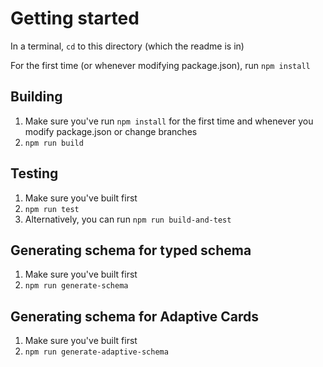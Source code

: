 # Getting started

In a terminal, `cd` to this directory (which the readme is in)

For the first time (or whenever modifying package.json), run `npm install`

## Building

1. Make sure you've run `npm install` for the first time and whenever you modify package.json or change branches
1. `npm run build`


## Testing

1. Make sure you've built first
1. `npm run test`
1. Alternatively, you can run `npm run build-and-test`


## Generating schema for typed schema

1. Make sure you've built first
1. `npm run generate-schema`


## Generating schema for Adaptive Cards

1. Make sure you've built first
1. `npm run generate-adaptive-schema`
